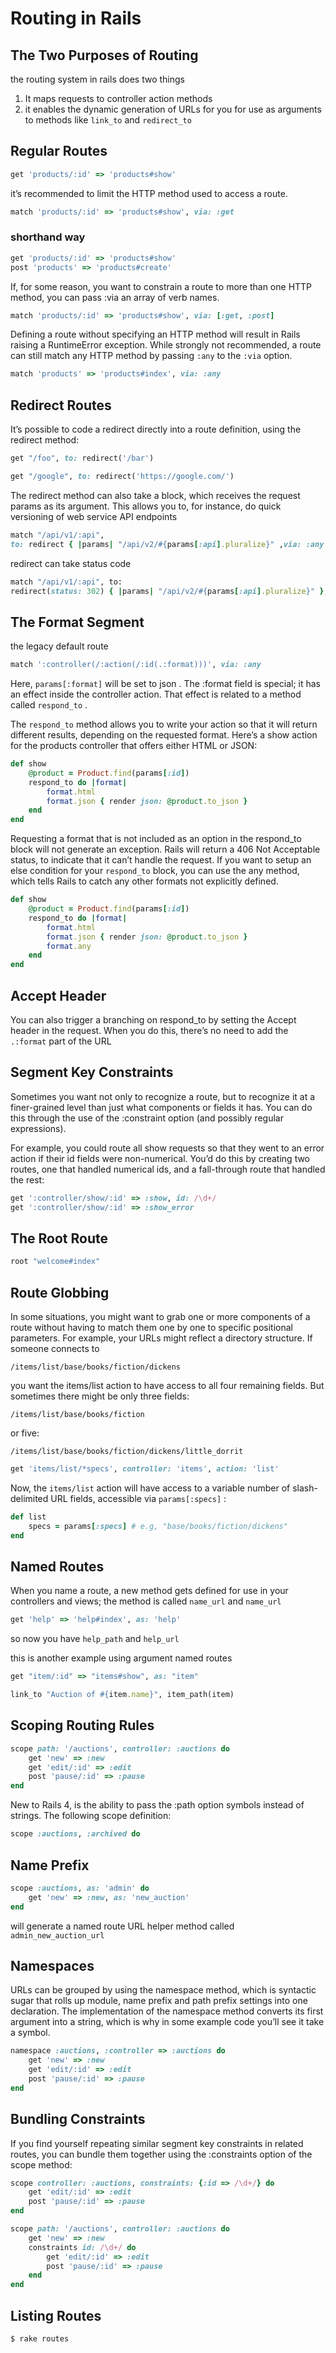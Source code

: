 # Routing in Rails

## The Two Purposes of Routing
the routing system in rails does two things

1. It maps requests to controller action methods
1. it enables the dynamic generation of URLs for you for use as arguments to methods like `link_to` and `redirect_to`

## Regular Routes

```ruby
get 'products/:id' => 'products#show'
```

it’s recommended to limit the HTTP method used to access a route.

```ruby
match 'products/:id' => 'products#show', via: :get
```

### shorthand way

```ruby
get 'products/:id' => 'products#show'
post 'products' => 'products#create'
```

If, for some reason, you want to constrain a route to more than one HTTP method, you can pass :via an array
of verb names.

```ruby
match 'products/:id' => 'products#show', via: [:get, :post]
```

Defining a route without specifying an HTTP method will result in Rails raising a RuntimeError exception.
While strongly not recommended, a route can still match any HTTP method by passing `:any` to the `:via` option.

```ruby
match 'products' => 'products#index', via: :any
```

## Redirect Routes

It’s possible to code a redirect directly into a route definition, using the redirect method:

```ruby
get "/foo", to: redirect('/bar')
```

```ruby
get "/google", to: redirect('https://google.com/')
```

The redirect method can also take a block, which receives the request params as its argument. This allows
you to, for instance, do quick versioning of web service API endpoints

```ruby
match "/api/v1/:api",
to: redirect { |params| "/api/v2/#{params[:api].pluralize}" ,via: :any
```

redirect can take status code

```ruby
match "/api/v1/:api", to:
redirect(status: 302) { |params| "/api/v2/#{params[:api].pluralize}" }, via: :any
```

## The Format Segment

the legacy default route
```ruby
match ':controller(/:action(/:id(.:format)))', via: :any
```

Here, `params[:format]` will be set to json . The :format field is special; it has an effect inside the controller
action. That effect is related to a method called `respond_to` .

The `respond_to` method allows you to write your action so that it will return different results, depending on
the requested format. Here’s a show action for the products controller that offers either HTML or JSON:

```ruby
def show
    @product = Product.find(params[:id])
    respond_to do |format|
        format.html
        format.json { render json: @product.to_json }
    end
end
```

Requesting a format that is not included as an option in the respond_to block will not generate an exception.
Rails will return a 406 Not Acceptable status, to indicate that it can’t handle the request.
If you want to setup an else condition for your `respond_to` block, you can use the any method, which tells
Rails to catch any other formats not explicitly defined.

```ruby
def show
    @product = Product.find(params[:id])
    respond_to do |format|
        format.html
        format.json { render json: @product.to_json }
        format.any
    end
end
```

## Accept Header
You can also trigger a branching on respond_to by setting the Accept header in the request. When you do this,
there’s no need to add the `.:format` part of the URL

## Segment Key Constraints
Sometimes you want not only to recognize a route, but to recognize it at a finer-grained level than just what
components or fields it has. You can do this through the use of the :constraint option (and possibly regular
expressions).

For example, you could route all show requests so that they went to an error action if their id fields were
non-numerical. You’d do this by creating two routes, one that handled numerical ids, and a fall-through route
that handled the rest:

```ruby
get ':controller/show/:id' => :show, id: /\d+/
get ':controller/show/:id' => :show_error
```

## The Root Route

```ruby
root "welcome#index"
```

## Route Globbing

In some situations, you might want to grab one or more components of a route without having to match them
one by one to specific positional parameters. For example, your URLs might reflect a directory structure. If
someone connects to

`/items/list/base/books/fiction/dickens`

you want the items/list action to have access to all four remaining fields. But sometimes there might be
only three fields:

`/items/list/base/books/fiction`

or five:

`/items/list/base/books/fiction/dickens/little_dorrit`

```ruby
get 'items/list/*specs', controller: 'items', action: 'list'
```
Now, the `items/list` action will have access to a variable number of slash-delimited URL fields, accessible
via `params[:specs]` :

```ruby
def list
    specs = params[:specs] # e.g, "base/books/fiction/dickens"
end
```

## Named Routes
When you name a route, a new method gets defined for use in your controllers and views; the method is called `name_url` and `name_url`

```ruby
get 'help' => 'help#index', as: 'help'
```

so now you have `help_path` and `help_url`

this is another example using argument named routes
```ruby
get "item/:id" => "items#show", as: "item"
```
```ruby
link_to "Auction of #{item.name}", item_path(item)
```

## Scoping Routing Rules

```ruby
scope path: '/auctions', controller: :auctions do
    get 'new' => :new
    get 'edit/:id' => :edit
    post 'pause/:id' => :pause
end
```

New to Rails 4, is the ability to pass the :path option symbols instead of strings. The following scope definition:

```ruby
scope :auctions, :archived do
```

## Name Prefix
```ruby
scope :auctions, as: 'admin' do
    get 'new' => :new, as: 'new_auction'
end
```

will generate a named route URL helper method called `admin_new_auction_url`


## Namespaces
URLs can be grouped by using the namespace method, which is syntactic sugar that rolls up module, name
prefix and path prefix settings into one declaration. The implementation of the namespace method converts
its first argument into a string, which is why in some example code you’ll see it take a symbol.

```ruby
namespace :auctions, :controller => :auctions do
    get 'new' => :new
    get 'edit/:id' => :edit
    post 'pause/:id' => :pause
end
```

## Bundling Constraints
If you find yourself repeating similar segment key constraints in related routes, you can bundle them together
using the :constraints option of the scope method:

```ruby
scope controller: :auctions, constraints: {:id => /\d+/} do
    get 'edit/:id' => :edit
    post 'pause/:id' => :pause
end
```

```ruby
scope path: '/auctions', controller: :auctions do
    get 'new' => :new
    constraints id: /\d+/ do
        get 'edit/:id' => :edit
        post 'pause/:id' => :pause
    end
end
```

## Listing Routes
`$ rake routes`
